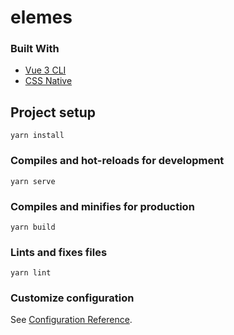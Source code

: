 # elemes

### Built With

- [Vue 3 CLI](https://cli.vuejs.org/)
- [CSS Native](https://developer.mozilla.org/en-US/docs/Web/CSS)

## Project setup

```
yarn install
```

### Compiles and hot-reloads for development

```
yarn serve
```

### Compiles and minifies for production

```
yarn build
```

### Lints and fixes files

```
yarn lint
```

### Customize configuration

See [Configuration Reference](https://cli.vuejs.org/config/).
